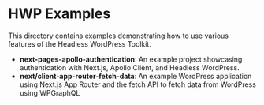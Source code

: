 # HWP Examples

This directory contains examples demonstrating how to use various features of the Headless WordPress Toolkit.

- **next-pages-apollo-authentication**: An example project showcasing authentication with Next.js, Apollo Client, and Headless WordPress.
- **next/client-app-router-fetch-data**: An example WordPress application using Next.js App Router and the fetch API to fetch data from WordPress using WPGraphQL
